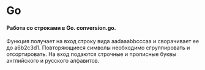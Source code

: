 # Go

#### Работа со строками в Go. conversion.go.  
Функция получает на вход строку вида aadaaabbcccaa и сворачивает ее до a6b2c3d1.
Повторяющиеся символы необходимо сгруппировать и отсортировать.
На вход подаются строчные и прописные буквы английского и русского алфавитов.
